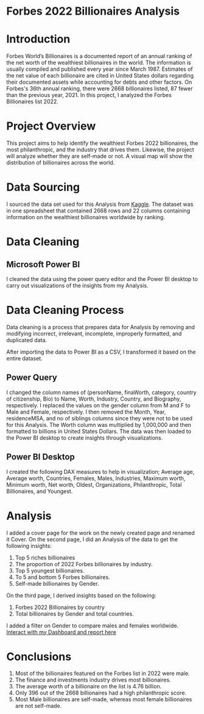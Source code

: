 # Forbes 2022 Billionaires Analysis

# Introduction
Forbes World’s Billionaires is a documented report of an annual ranking of the net worth of the wealthiest billionaires in the world. The information is usually compiled and published every year since March 1987. Estimates of the net value of each billionaire are cited in United States dollars regarding their documented assets while accounting for debts and other factors. On Forbes's 36th annual ranking, there were 2668 billionaires listed, 87 fewer than the previous year, 2021. In this project, I analyzed the Forbes Billionaires list 2022.

# Project Overview
This project aims to help identify the wealthiest Forbes 2022 billionaires, the most philanthropic, and the industry that drives them. Likewise, the project will analyze whether they are self-made or not. A visual map will show the distribution of billionaires across the world.

# Data Sourcing
I sourced the data set used for this Analysis from [Kaggle]( https://www.kaggle.com/datasets/jjdaguirre/forbes-billionaires-2022).
The dataset was in one spreadsheet that contained 2668 rows and 22 columns containing information on the wealthiest billionaires worldwide by ranking.

# Data Cleaning

## Microsoft Power BI
I cleaned the data using the power query editor and the Power BI desktop to carry out visualizations of the insights from my Analysis.

# Data Cleaning Process
Data cleaning is a process that prepares data for Analysis by removing and modifying incorrect, irrelevant, incomplete, improperly formatted, and duplicated data.

After importing the data to Power BI as a CSV, I transformed it based on the entire dataset.

## Power Query
I changed the column names of (personName, finaWorth, category, country of citizenship, Bio)  to Name, Worth, Industry, Country, and Biography, respectively.
I replaced the values on the gender column from M and F to Male and Female, respectively.
I then removed the Month, Year, residenceMSA, and no of siblings columns since they were not to be used for this Analysis.
The Worth column was multiplied by 1,000,000 and then formatted to billions in United States Dollars.
The data was then loaded to the Power BI desktop to create insights through visualizations.

## Power BI Desktop
I created the following DAX measures to help in visualization; Average age, Average worth, Countries, Females, Males, Industries, Maximum worth, Minimum worth, Net worth, Oldest, Organizations, Philanthropic, Total Billionaires, and Youngest.

# Analysis
I added a cover page for the work on the newly created page and renamed it Cover. On the second page, I did an Analysis of the data to get the following insights:
1.	Top 5 riches billionaires
2.	The proportion of 2022 Forbes billionaires by industry.
3.	Top 5 youngest billionaires.
4.	To 5 and bottom 5 Forbes billionaires.
5.	Self-made billionaires by Gender.

On the third page, I derived insights based on the following:
1.	Forbes 2022 Billionaires by country
2.	Total billionaires by Gender and total countries.

I added a filter on Gender to compare males and females worldwide.
[Interact with my Dashboard and report here]( https://drive.google.com/file/d/1Jx6Z2ugyIgFtinu-yPKe83DliuZaOjXf/view?usp=sharing)

# Conclusions
1.	Most of the billionaires featured on the Forbes list in 2022 were male.
2.	The finance and investments industry drives most billionaires.
3.	The average worth of a billionaire on the list is 4.76 billion.
4.	Only 396 out of the 2668 billionaires had a high philanthropic score.
5.	Most Male billionaires are self-made, whereas most female billionaires are not self-made.
